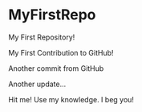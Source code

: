 # MyFirstRepo

My First Repository!

My First Contribution to GitHub!

Another commit from GitHub

Another update...

Hit me! Use my knowledge. I beg you!